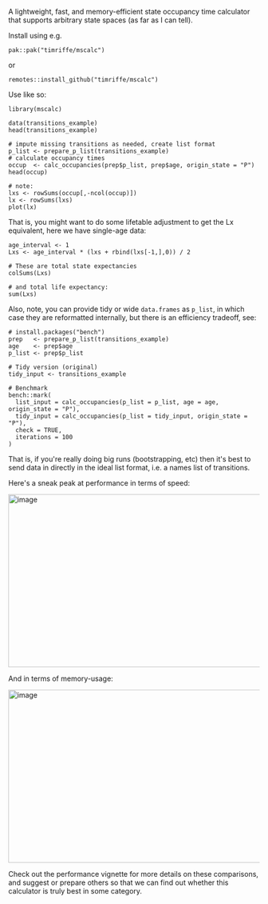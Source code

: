 A lightweight, fast, and memory-efficient state occupancy time calculator that supports arbitrary state spaces (as far as I can tell).

Install using e.g.

```
pak::pak("timriffe/mscalc")
```

or

```
remotes::install_github("timriffe/mscalc")
```

Use like so:

```
library(mscalc)

data(transitions_example)
head(transitions_example)

# impute missing transitions as needed, create list format
p_list <- prepare_p_list(transitions_example)
# calculate occupancy times
occup  <- calc_occupancies(prep$p_list, prep$age, origin_state = "P")
head(occup)

# note:
lxs <- rowSums(occup[,-ncol(occup)])
lx <- rowSums(lxs)
plot(lx)
```
That is, you might want to do some lifetable adjustment to get the Lx equivalent, here we have single-age data:

```
age_interval <- 1
Lxs <- age_interval * (lxs + rbind(lxs[-1,],0)) / 2

# These are total state expectancies
colSums(Lxs)

# and total life expectancy:
sum(Lxs)
```

Also, note, you can provide tidy or wide `data.frames` as `p_list`, in which case they are reformatted internally, but there is an efficiency tradeoff, see:
```
# install.packages("bench")
prep   <- prepare_p_list(transitions_example)
age    <- prep$age
p_list <- prep$p_list

# Tidy version (original)
tidy_input <- transitions_example

# Benchmark
bench::mark(
  list_input = calc_occupancies(p_list = p_list, age = age, origin_state = "P"),
  tidy_input = calc_occupancies(p_list = tidy_input, origin_state = "P"),
  check = TRUE,
  iterations = 100
)
```

That is, if you're really doing big runs (bootstrapping, etc) then it's best to send data in directly in the ideal list format, i.e. a names list of transitions.

Here's a sneak peak at performance in terms of speed:

<img width="560" height="346" alt="image" src="https://github.com/user-attachments/assets/31345f0d-5bd0-424f-9387-630f6ebea429" />

And in terms of memory-usage:

<img width="560" height="346" alt="image" src="https://github.com/user-attachments/assets/54db5e64-430d-4fe8-8d8e-736e7acbc655" />

Check out the performance vignette for more details on these comparisons, and  suggest or prepare others so that we can find out whether this calculator is truly best in some category.

